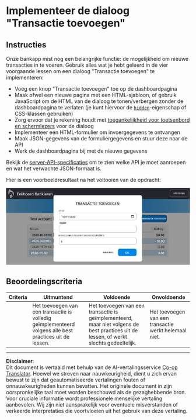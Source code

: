 <!--
CO_OP_TRANSLATOR_METADATA:
{
  "original_hash": "f23a868536c07da991b1d4e773161e25",
  "translation_date": "2025-08-27T21:06:32+00:00",
  "source_file": "7-bank-project/4-state-management/assignment.md",
  "language_code": "nl"
}
-->
# Implementeer de dialoog "Transactie toevoegen"

## Instructies

Onze bankapp mist nog een belangrijke functie: de mogelijkheid om nieuwe transacties in te voeren. Gebruik alles wat je hebt geleerd in de vier voorgaande lessen om een dialoog "Transactie toevoegen" te implementeren:

- Voeg een knop "Transactie toevoegen" toe op de dashboardpagina
- Maak ofwel een nieuwe pagina met een HTML-sjabloon, of gebruik JavaScript om de HTML van de dialoog te tonen/verbergen zonder de dashboardpagina te verlaten (je kunt hiervoor de [`hidden`](https://developer.mozilla.org/docs/Web/HTML/Global_attributes/hidden)-eigenschap of CSS-klassen gebruiken)
- Zorg ervoor dat je rekening houdt met [toegankelijkheid voor toetsenbord en schermlezers](https://developer.paciellogroup.com/blog/2018/06/the-current-state-of-modal-dialog-accessibility/) voor de dialoog
- Implementeer een HTML-formulier om invoergegevens te ontvangen
- Maak JSON-gegevens van de formuliergegevens en stuur deze naar de API
- Werk de dashboardpagina bij met de nieuwe gegevens

Bekijk de [server-API-specificaties](../api/README.md) om te zien welke API je moet aanroepen en wat het verwachte JSON-formaat is.

Hier is een voorbeeldresultaat na het voltooien van de opdracht:

![Screenshot van een voorbeeld van de dialoog "Transactie toevoegen"](../../../../translated_images/dialog.93bba104afeb79f12f65ebf8f521c5d64e179c40b791c49c242cf15f7e7fab15.nl.png)

## Beoordelingscriteria

| Criteria | Uitmuntend                                                                                       | Voldoende                                                                                                              | Onvoldoende                                 |
| -------- | ------------------------------------------------------------------------------------------------ | ---------------------------------------------------------------------------------------------------------------------- | --------------------------------------------|
|          | Het toevoegen van een transactie is volledig geïmplementeerd volgens alle best practices uit de lessen. | Het toevoegen van een transactie is geïmplementeerd, maar niet volgens de best practices uit de lessen, of werkt slechts gedeeltelijk. | Het toevoegen van een transactie werkt helemaal niet. |

---

**Disclaimer**:  
Dit document is vertaald met behulp van de AI-vertalingsservice [Co-op Translator](https://github.com/Azure/co-op-translator). Hoewel we streven naar nauwkeurigheid, dient u zich ervan bewust te zijn dat geautomatiseerde vertalingen fouten of onnauwkeurigheden kunnen bevatten. Het originele document in zijn oorspronkelijke taal moet worden beschouwd als de gezaghebbende bron. Voor cruciale informatie wordt professionele menselijke vertaling aanbevolen. Wij zijn niet aansprakelijk voor eventuele misverstanden of verkeerde interpretaties die voortvloeien uit het gebruik van deze vertaling.
